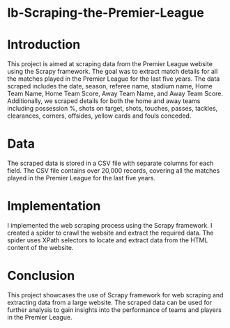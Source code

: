 # Ib-Scraping-the-Premier-League

# Introduction
This project is aimed at scraping data from the Premier League website using the Scrapy framework. The goal was to extract match details for all the matches played in the Premier League for the last five years. The data scraped includes the date, season, referee name, stadium name, Home Team Name, Home Team Score, Away Team Name, and Away Team Score. Additionally, we scraped details for both the home and away teams including possession %, shots on target, shots, touches, passes, tackles, clearances, corners, offsides, yellow cards and fouls conceded.

# Data
The scraped data is stored in a CSV file with separate columns for each field. The CSV file contains over 20,000 records, covering all the matches played in the Premier League for the last five years.

# Implementation
I implemented the web scraping process using the Scrapy framework. I created a spider to crawl the website and extract the required data. The spider uses XPath selectors to locate and extract data from the HTML content of the website.

# Conclusion
This project showcases the use of Scrapy framework for web scraping and extracting data from a large website. The scraped data can be used for further analysis to gain insights into the performance of teams and players in the Premier League.




